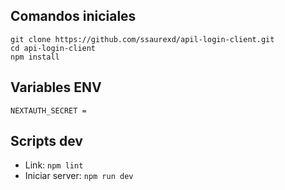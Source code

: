 ## Comandos iniciales
```
git clone https://github.com/ssaurexd/apil-login-client.git
cd api-login-client
npm install
```

## Variables ENV
```
NEXTAUTH_SECRET = 
```

## Scripts dev
- Link: ``npm lint``
- Iniciar server: ``npm run dev``
